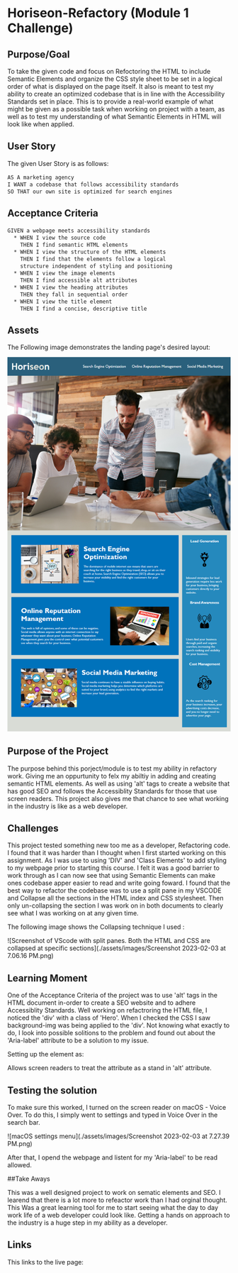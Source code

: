 # Horiseon-Refactory (Module 1 Challenge)

## Purpose/Goal 
  To take the given code and focus on Refoctoring the HTML to include Semantic Elements and organize the CSS style sheet to be set in a logical order of what is displayed on the page itself. It also is meant to test my ability to create an optimized codebase that is in line with the Accessibility Standards set in place. This is to provide a real-world example of what might be given as a possible task when working on project with a team, as well as to test my understanding of what Semantic Elements in HTML will look like when applied. 
  
 ## User Story
  The given User Story is as follows:
    
    AS A marketing agency
    I WANT a codebase that follows accessibility standards
    SO THAT our own site is optimized for search engines
    
  ## Acceptance Criteria
    GIVEN a webpage meets accessibility standards
      * WHEN I view the source code
        THEN I find semantic HTML elements
      * WHEN I view the structure of the HTML elements
        THEN I find that the elements follow a logical 
        structure independent of styling and positioning
      * WHEN I view the image elements
        THEN I find accessible alt attributes
      * WHEN I view the heading attributes
        THEN they fall in sequential order
      * WHEN I view the title element
        THEN I find a concise, descriptive title
        
 ## Assets
 
 The Following image demonstrates the landing page's desired layout:
 
![The Landing Page Demo and Style Guide](./assets/images/Demo-landing-page.png)

## Purpose of the Project 

The purpose behind this porject/module is to test my ability in refactory work. Giving me an oppurtunity to felx my abiltiy in adding and creating semantic HTML elements. As well as using 'alt' tags to create a website that has good SEO and follows the Accessiblity Standards for those that use screen readers. This project also gives me that chance to see what working in the industry is like as a web developer. 

## Challenges

 This project tested something new too me as a developer, Refactoring code. I found that it was harder than I thought when I first started working on this assignment. As I was use to using 'DIV' and 'Class Elements' to add styling to my webpage prior to starting this course. I felt it was a good barrier to work through as I can now see that using Semantic Elements can make ones codebase apper easier to read and write going foward. I found that the best way to refactor the codebase was to use a split pane in my VSCODE and Collapse all the sections in the HTML index and CSS stylesheet. Then only un-collapsing the section I was work on in both documents to clearly see what I was working on at any given time. 
 
The following image shows the Collapsing technique I used :

![Screenshot of VScode with split panes. Both the HTML and CSS are collapsed at specific sections](./assets/images/Screenshot 2023-02-03 at 7.06.16 PM.png)

## Learning Moment

One of the Acceptance Criteria of the project was to use 'alt' tags in the HTML document in-order to create a SEO website and to adhere Accessiblity Standards. Well working on refactroring the HTML file, I noticed the 'div' with a class of 'Hero'. When I checked the CSS I saw background-img was being applied to the 'div'. Not knowing what exactly to do, I look into possible solitions to the problem and found out about the 'Aria-label' attribute to be a solution to my issue. 

Setting up the element as: 
<div class="hero" aria-label=""></div> 

Allows screen readers to treat the attribute as a stand in 'alt' attribute. 

## Testing the solution

To make sure this worked, I turned on the screen reader on macOS - Voice Over. To do this, I simply went to settings and typed in Voice Over in the search bar. 

![macOS settings menu](./assets/images/Screenshot 2023-02-03 at 7.27.39 PM.png)

After that, I opend the webpage and listent for my 'Aria-label' to be read allowed. 

##Take Aways 

This was a well designed project to work on sematic elements and SEO. I learend that there is a lot more to refeactor work than I had orginal thought. This Was a great learning tool for me to start seeing what the day to day work life of a web developer could look like. Getting a hands on approach to the industry is a huge step in my ability as a developer.

## Links
This links to the live page: 
